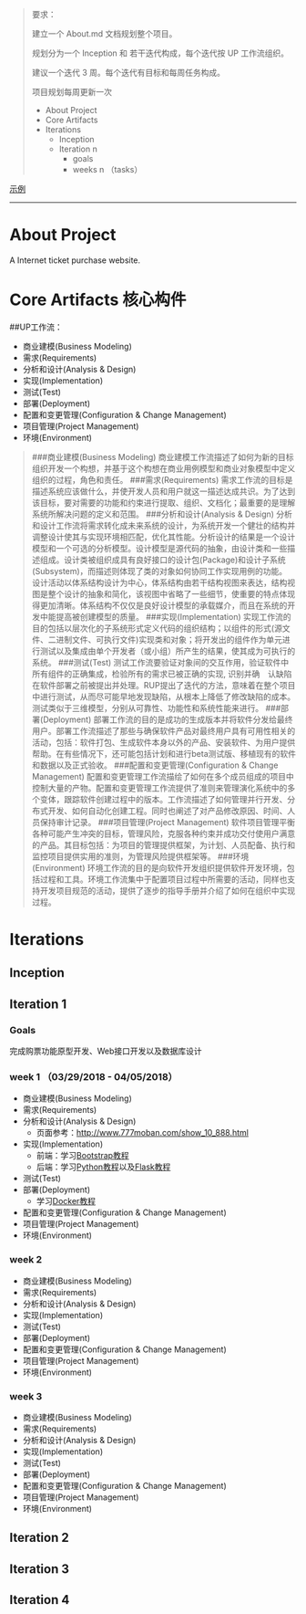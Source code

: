 > 要求：
> 
> 建立一个 About.md 文档规划整个项目。
> 
> 规划分为一个 Inception 和 若干迭代构成，每个迭代按 UP 工作流组织。
> 
> 建议一个迭代 3 周。每个迭代有目标和每周任务构成。
> 
> 项目规划每周更新一次
> 
> - About Project
> - Core Artifacts
> - Iterations 
>     - Inception
>     - Iteration n 
>         - goals
>         - weeks n （tasks）

[示例](https://github.com/AwesomeTickets/Dashboard)

*** 

# About Project
A Internet ticket purchase website.
# Core Artifacts 核心构件
##UP工作流：

- 商业建模(Business Modeling)
- 需求(Requirements)
- 分析和设计(Analysis & Design)
- 实现(Implementation)
- 测试(Test)
- 部署(Deployment)
- 配置和变更管理(Configuration & Change Management)
- 项目管理(Project Management)
- 环境(Environment)

> ###商业建模(Business Modeling)
> 商业建模工作流描述了如何为新的目标组织开发一个构想，并基于这个构想在商业用例模型和商业对象模型中定义组织的过程，角色和责任。
> ###需求(Requirements)
> 需求工作流的目标是描述系统应该做什么，并使开发人员和用户就这一描述达成共识。为了达到该目标，要对需要的功能和约束进行提取、组织、文档化；最重要的是理解系统所解决问题的定义和范围。
> ###分析和设计(Analysis & Design)
> 分析和设计工作流将需求转化成未来系统的设计，为系统开发一个健壮的结构并调整设计使其与实现环境相匹配，优化其性能。分析设计的结果是一个设计模型和一个可选的分析模型。设计模型是源代码的抽象，由设计类和一些描述组成。设计类被组织成具有良好接口的设计包(Package)和设计子系统(Subsystem)，而描述则体现了类的对象如何协同工作实现用例的功能。 设计活动以体系结构设计为中心，体系结构由若干结构视图来表达，结构视图是整个设计的抽象和简化，该视图中省略了一些细节，使重要的特点体现得更加清晰。体系结构不仅仅是良好设计模型的承载媒介，而且在系统的开发中能提高被创建模型的质量。
> ###实现(Implementation)
> 实现工作流的目的包括以层次化的子系统形式定义代码的组织结构；以组件的形式(源文件、二进制文件、可执行文件)实现类和对象；将开发出的组件作为单元进行测试以及集成由单个开发者（或小组）所产生的结果，使其成为可执行的系统。
> ###测试(Test)
> 测试工作流要验证对象间的交互作用，验证软件中所有组件的正确集成，检验所有的需求已被正确的实现, 识别并确　认缺陷在软件部署之前被提出并处理。RUP提出了迭代的方法，意味着在整个项目中进行测试，从而尽可能早地发现缺陷，从根本上降低了修改缺陷的成本。测试类似于三维模型，分别从可靠性、功能性和系统性能来进行。
> ###部署(Deployment)
> 部署工作流的目的是成功的生成版本并将软件分发给最终用户。部署工作流描述了那些与确保软件产品对最终用户具有可用性相关的活动，包括：软件打包、生成软件本身以外的产品、安装软件、为用户提供帮助。在有些情况下，还可能包括计划和进行beta测试版、移植现有的软件和数据以及正式验收。
> ###配置和变更管理(Configuration & Change Management)
> 配置和变更管理工作流描绘了如何在多个成员组成的项目中控制大量的产物。配置和变更管理工作流提供了准则来管理演化系统中的多个变体，跟踪软件创建过程中的版本。工作流描述了如何管理并行开发、分布式开发、如何自动化创建工程。同时也阐述了对产品修改原因、时间、人员保持审计记录。
> ###项目管理(Project Management)
> 软件项目管理平衡各种可能产生冲突的目标，管理风险，克服各种约束并成功交付使用户满意的产品。其目标包括：为项目的管理提供框架，为计划、人员配备、执行和监控项目提供实用的准则，为管理风险提供框架等。
> ###环境(Environment)
> 环境工作流的目的是向软件开发组织提供软件开发环境，包括过程和工具。环境工作流集中于配置项目过程中所需要的活动，同样也支持开发项目规范的活动，提供了逐步的指导手册并介绍了如何在组织中实现过程。

# Iterations
## Inception
## Iteration 1
### Goals
完成购票功能原型开发、Web接口开发以及数据库设计
### week 1 （03/29/2018 - 04/05/2018）
- 商业建模(Business Modeling)
- 需求(Requirements)
- 分析和设计(Analysis & Design)
	- 页面参考：http://www.777moban.com/show_10_888.html
- 实现(Implementation)
	- 前端：学习[Bootstrap教程](www.runoob.com/bootstrap/bootstrap-tutorial.html)
	- 后端：学习[Python教程](https://www.liaoxuefeng.com/wiki/0014316089557264a6b348958f449949df42a6d3a2e542c000)以及[Flask教程](http://www.pythondoc.com/flask/quickstart.html#quickstart)
- 测试(Test)
- 部署(Deployment)
	- 学习[Docker教程](http://www.runoob.com/docker/docker-tutorial.html)
- 配置和变更管理(Configuration & Change Management)
- 项目管理(Project Management)
- 环境(Environment)

### week 2
- 商业建模(Business Modeling)
- 需求(Requirements)
- 分析和设计(Analysis & Design)
- 实现(Implementation)
- 测试(Test)
- 部署(Deployment)
- 配置和变更管理(Configuration & Change Management)
- 项目管理(Project Management)
- 环境(Environment)

### week 3
- 商业建模(Business Modeling)
- 需求(Requirements)
- 分析和设计(Analysis & Design)
- 实现(Implementation)
- 测试(Test)
- 部署(Deployment)
- 配置和变更管理(Configuration & Change Management)
- 项目管理(Project Management)
- 环境(Environment)

## Iteration 2
## Iteration 3
## Iteration 4
